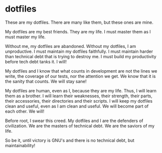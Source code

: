 # dotfiles
These are my dotfiles. There are many like them, but these ones are mine.

My dotfiles are my best friends. They are my life. I must master them as I must master my life.

Without me, my dotfiles are abandoned. Without my dotfiles, I am unproductive. I must maintain my dotfiles faithfully. I must maintain harder than technical debt that is trying to destroy me. I must build my productivity before tech debt tanks it. I will!

My dotfiles and I know that what counts in development are not the lines we write, the coverage of our tests, nor the attention we get. We know that it is the sanity that counts. We will stay sane!

My dotfiles are human, even as I, because they are my life. Thus, I will learn them as a brother. I will learn their weaknesses, their strength, their parts, their accessories, their directories and their scripts. I will keep my dotfiles clean and useful, even as I am clean and useful. We will become part of each other. We will!

Before root, I swear this creed. My dotfiles and I are the defenders of civilization. We are the masters of technical debt. We are the saviors of my life.

So be it, until victory is GNU's and there is no technical debt, but maintainability!
